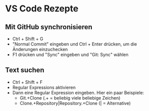 # VS Code Rezepte
## Mit GitHub synchronisieren
* Ctrl + Shift + G
* "Normal Commit" eingeben und Ctrl + Enter drücken, um die Änderungen einzuchecken
* F1 drücken und "Sync" eingeben und "Git: Sync" wählen 
## Text suchen
* Ctrl + Shift + F
* Regular Expressions aktivieren
* Dann eine Regular Expression eingeben. Hier ein paar Beispiele:
  * Git.+Clone   (.+ = beliebig viele beliebige Zeichen)
  * Clone.+Repository|Repository.+Clone  (| = Alternative)
